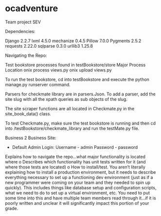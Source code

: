 # ocadventure
Team project SEV

Dependencies:

Django 2.2.7
lxml   4.5.0
mechanize 0.4.5
Pillow 7.0.0
Pygments 2.5.2
requests 2.22.0
sqlparse 0.3.0
urllib3 1.25.8

Navigating the Repo:

Test bookstore processes found in testBookstore/store
    Major Process           Location
    onix process            views.py
    onix upload             views.py
    


To run the test bookstore, cd into testBookstore and execute the python manage.py runserver command.

Parsers for checkmate library are in parsers.Json. To add a parser, add the site slug with all the xpath queries as sub objects of the slug.

The site scraper functions are all located in Checkmate.py in the site_book_data() class. 

To test Checkmate.py, make sure the test bookstore is running and then cd into /testBookstore/checkmate_library and run the testMate.py file.

Business 2 Business Site:
 - Default Admin Login:
        Username - admin
        Password - password

 Explains how to navigate the repo…what major functionality is located where
o Describes which functionality has unit tests written for it (and where those tests are
located)
o How to install/test. You aren’t literally explaining how to install a production
environment, but it needs to describe everything necessary to set up a functioning dev
environment (just as if a new programmer were coming on your team and they needed
to spin up quickly). This includes things like database setup and configuration scripts,
what we need to do to set up a virtual environment, etc. You need to put some time
into this and have multiple team members read through it…if it is poorly written and
unclear it will significantly impact this portion of your grade.